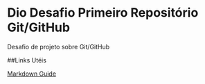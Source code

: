 # Dio Desafio Primeiro Repositório Git/GitHub
Desafio de projeto sobre Git/GitHub


##Links Utéis

[Markdown Guide](https://www.markdownguide.org/getting-started/)
